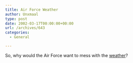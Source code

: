 ```yaml
---
title: Air Force Weather
author: Unxmaal
type: post
date: 2002-03-17T00:00:00+00:00
url: /archives/643
categories:
  - General

---
```

So, why would the Air Force want to mess with the [weather][1]?

 [1]: http://www.au.af.mil/au/2025/volume3/chap15/v3c15-1.htm